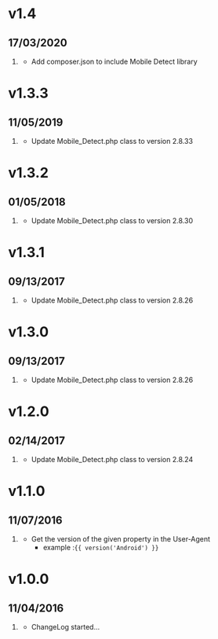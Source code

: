 # v1.4
##  17/03/2020

1. [](#improved)
    - Add composer.json to include Mobile Detect library

# v1.3.3
##  11/05/2019

1. [](#improved)
    - Update Mobile_Detect.php class to version 2.8.33

# v1.3.2
##  01/05/2018

1. [](#improved)
    - Update Mobile_Detect.php class to version 2.8.30

# v1.3.1
##  09/13/2017

1. [](#improved)
    - Update Mobile_Detect.php class to version 2.8.26

# v1.3.0
##  09/13/2017

1. [](#improved)
    - Update Mobile_Detect.php class to version 2.8.26

# v1.2.0
##  02/14/2017

1. [](#improved)
    - Update Mobile_Detect.php class to version 2.8.24

# v1.1.0
##  11/07/2016

1. [](#new)
    - Get the version of the given property in the User-Agent
      - example :`{{ version('Android') }}`

# v1.0.0
## 11/04/2016

1. [](#new)
    - ChangeLog started...
